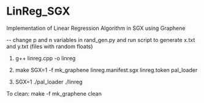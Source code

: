 # LinReg_SGX
Implementation of Linear Regression Algorithm in SGX using Graphene

-- change p and n variables in rand_gen.py and run script to generate x.txt and y.txt (files with random floats)

1. g++ linreg.cpp -o linreg

2. make SGX=1 -f mk_graphene linreg.manifest.sgx linreg.token pal_loader

3. SGX=1 ./pal_loader ./linreg

To clean:
make -f mk_graphene clean
